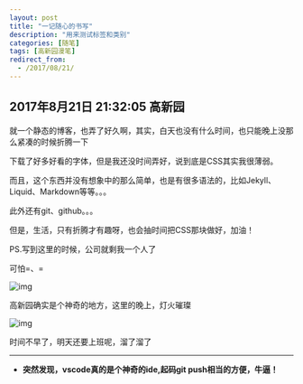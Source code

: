 ```yaml
---
layout: post
title: "一记随心的书写"
description: "用来测试标签和类别"
categories: [随笔]
tags: [高新园漫笔]
redirect_from:
  - /2017/08/21/
---
```


## 2017年8月21日 21:32:05 高新园

就一个静态的博客，也弄了好久啊，其实，白天也没有什么时间，也只能晚上没那么紧凑的时候折腾一下



下载了好多好看的字体，但是我还没时间弄好，说到底是CSS其实我很薄弱。



而且，这个东西并没有想象中的那么简单，也是有很多语法的，比如Jekyll、Liquid、Markdown等等。。。


此外还有git、github。。。


但是，生活，只有折腾才有趣呀，也会抽时间把CSS那块做好，加油！


PS.写到这里的时候，公司就剩我一个人了

   可怕=、=

![img](/blog/images/IMG_20170821_214045.jpg)








高新园确实是个神奇的地方，这里的晚上，灯火璀璨

![img](/blog/images/IMG_20170806_193545.jpg)





时间不早了，明天还要上班呢，溜了溜了

------------------

- **突然发现，vscode真的是个神奇的ide,起码git push相当的方便，牛逼！**